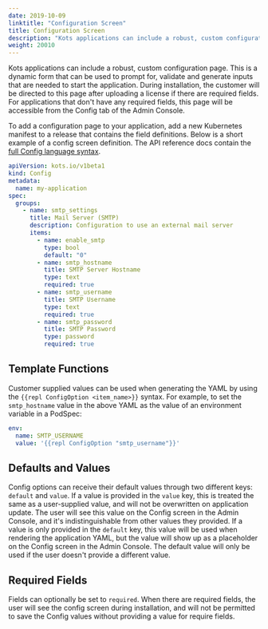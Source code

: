 ```yaml
---
date: 2019-10-09
linktitle: "Configuration Screen"
title: Configuration Screen
description: "Kots applications can include a robust, custom configuration page. This is a dynamic form that can be used to prompt for, validate and generate inputs that are needed to start the application. During installation, the customer will be directed to this page after uploading a license if there are required fields. For applications that don't have any required fields, this page will be accessible from the Config tab of the Admin Console."
weight: 20010
---
```


Kots applications can include a robust, custom configuration page. This is a dynamic form that can be used to prompt for, validate and generate inputs that are needed to start the application. During installation, the customer will be directed to this page after uploading a license if there are required fields. For applications that don't have any required fields, this page will be accessible from the Config tab of the Admin Console.

To add a configuration page to your application, add a new Kubernetes manifest to a release that contains the field definitions. Below is a short example of a config screen definition. The API reference docs contain the [full Config language syntax](/reference/v1beta1/config/).

```yaml
apiVersion: kots.io/v1beta1
kind: Config
metadata:
  name: my-application
spec:
  groups:
    - name: smtp_settings
      title: Mail Server (SMTP)
      description: Configuration to use an external mail server
      items:
        - name: enable_smtp
          type: bool
          default: "0"
        - name: smtp_hostname
          title: SMTP Server Hostname
          type: text
          required: true
        - name: smtp_username
          title: SMTP Username
          type: text
          required: true
        - name: smtp_password
          title: SMTP Password
          type: password
          required: true
```

## Template Functions
Customer supplied values can be used when generating the YAML by using the `{{repl ConfigOption <item_name>}}` syntax. For example, to set the `smtp_hostname` value in the above YAML as the value of an environment variable in a PodSpec:

```yaml
env:
  name: SMTP_USERNAME
  value: '{{repl ConfigOption "smtp_username"}}'
```

## Defaults and Values
Config options can receive their default values through two different keys: `default` and `value`. If a value is provided in the `value` key, this is treated the same as a user-supplied value, and will not be overwritten on application update. The user will see this value on the Config screen in the Admin Console, and it's indistinguishable from other values they provided. If a value is only provided in the `default` key, this value will be used when rendering the application YAML, but the value will show up as a placeholder on the Config screen in the Admin Console. The default value will only be used if the user doesn't provide a different value.

## Required Fields
Fields can optionally be set to `required`. When there are required fields, the user will see the config screen during installation, and will not be permitted to save the Config values without providing a value for require fields.
